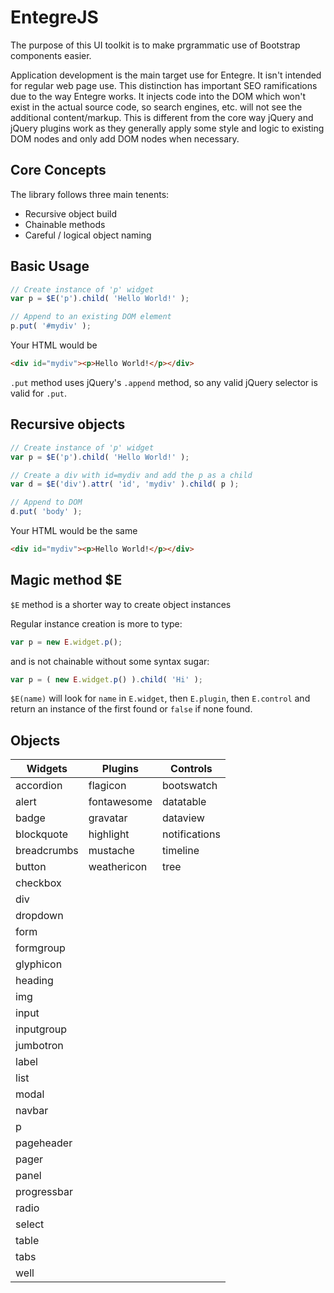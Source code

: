 # EntegreJS

The purpose of this UI toolkit is to make prgrammatic use of Bootstrap components easier.

Application development is the main target use for Entegre. It isn't intended for regular web page use. This distinction has important SEO ramifications due to the way Entegre works. It injects code into the DOM which won't exist in the actual source code, so search engines, etc. will not see the additional content/markup. This is different from the core way jQuery and jQuery plugins work as they generally apply some style and logic to existing DOM nodes and only add DOM nodes when necessary.

## Core Concepts

The library follows three main tenents:

* Recursive object build
* Chainable methods
* Careful / logical object naming

## Basic Usage

```javascript
// Create instance of 'p' widget
var p = $E('p').child( 'Hello World!' );

// Append to an existing DOM element
p.put( '#mydiv' );
```

Your HTML would be

```html
<div id="mydiv"><p>Hello World!</p></div>
```


`.put` method uses jQuery's `.append` method, so any valid jQuery selector is valid for `.put`.

## Recursive objects

```javascript
// Create instance of 'p' widget
var p = $E('p').child( 'Hello World!' );

// Create a div with id=mydiv and add the p as a child
var d = $E('div').attr( 'id', 'mydiv' ).child( p );

// Append to DOM
d.put( 'body' );
```

Your HTML would be the same

```html
<div id="mydiv"><p>Hello World!</p></div>
```

## Magic method $E

`$E` method is a shorter way to create object instances

Regular instance creation is more to type:

```javascript
var p = new E.widget.p();
```
and is not chainable without some syntax sugar:

```javascript
var p = ( new E.widget.p() ).child( 'Hi' );
```

`$E(name)` will look for `name` in `E.widget`, then `E.plugin`, then `E.control` and return an instance of the first found or `false` if none found.

## Objects

| Widgets | Plugins | Controls |
| ---     | ---     | ---      |
| accordion | flagicon | bootswatch |
| alert | fontawesome | datatable |
| badge | gravatar | dataview |
| blockquote | highlight | notifications |
| breadcrumbs | mustache | timeline |
| button | weathericon | tree |
| checkbox |
| div |
| dropdown |
| form |
| formgroup |
| glyphicon |
| heading |
| img |
| input |
| inputgroup |
| jumbotron |
| label |
| list |
| modal |
| navbar |
| p |
| pageheader |
| pager |
| panel |
| progressbar |
| radio |
| select |
| table |
| tabs |
| well |
